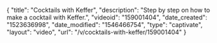 {
    "title": "Cocktails with Keffer",
    "description": "Step by step on how to make a cocktail with Keffer.",
    "videoid": "159001404",
    "date_created": "1523636998",
    "date_modified": "1546466754",
    "type": "captivate",
    "layout": "video",
    "url": "\/v\/cocktails-with-keffer\/159001404"
}